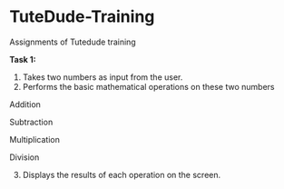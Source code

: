 # TuteDude-Training
Assignments of Tutedude training

**Task 1:**
1.  Takes two numbers as input from the user.
2.  Performs the basic mathematical operations on these two numbers

  Addition

  Subtraction

  Multiplication

  Division

3.  Displays the results of each operation on the screen.

